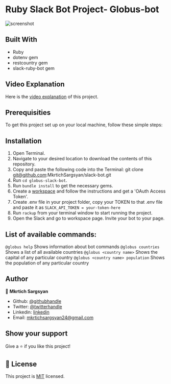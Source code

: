 # Ruby Slack Bot Project- Globus-bot

![screenshot](![scr](https://user-images.githubusercontent.com/31889642/93992741-f7aa1380-fd9e-11ea-94d2-03541d76efc2.png))

## Built With 

* Ruby
* dotenv gem
* restcountry gem
* slack-ruby-bot gem

## Video Explanation

Here is the [video explanation]() of this project.

## Prerequisities

To get this project set up on your local machine, follow these simple steps:

## Installation

1. Open Terminal.
2. Navigate to your desired location to download the contents of this repository.
3. Copy and paste the following code into the Terminal: git clone git@github.com:MkrtichSargsyan/slack-bot.git
4. Run ```cd globus-slack-bot```.
5. Run ```bundle install``` to get the necessary gems.
6. Create a [workspace](https://slack.com/get-started#/create) and follow the instructions and get a 'OAuth Access Token'.
7. Create .env file in your project folder, copy your TOKEN to that .env file and paste it as ```SLACK_API_TOKEN = your-token-here```
8. Run ```rackup``` from your terminal window to start running the project.
9. Open the Slack and go to workspace page. Invite your bot to your page.

## List of available commands:

```@globus help``` Shows information about bot commands
```@globus countries``` Shows a list of all available countries
```@globus <country name>``` Shows the capital of any particular country
```@globus <country name> population``` Shows the population of any particular country

## Author

👤 **Mkrtich Sargsyan**

- Github: [@githubhandle](https://github.com/MkrtichSargsyan)
- Twitter: [@twitterhandle](https://twitter.com/MkrtichSargsyan)
- Linkedin: [linkedin](https://www.linkedin.com/in/mkrtich-sargsyan-921ab0152/)
- Email:  mkrtichsargsyan24@gmail.com

## Show your support

Give a ⭐️ if you like this project!

## 📝 License

This project is [MIT](lic.url) licensed.